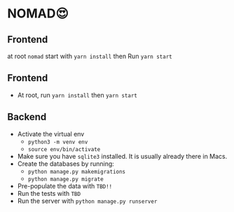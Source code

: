 # NOMAD😍

## Frontend
at root `nomad`
start with `yarn install`
then Run `yarn start`

## Frontend
* At root, run `yarn install` then `yarn start`

## Backend
* Activate the virtual env
  * `python3 -m venv env`
  * `source env/bin/activate`
* Make sure you have `sqlite3` installed. It is usually already there in Macs.
* Create the databases by running:
	* `python manage.py makemigrations`
	* `python manage.py migrate`
* Pre-populate the data with `TBD!!`
* Run the tests with `TBD`
* Run the server with `python manage.py runserver`
